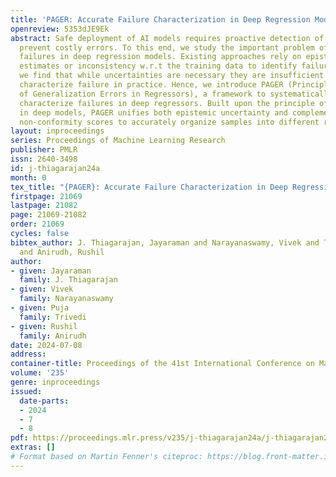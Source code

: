 ```yaml
---
title: 'PAGER: Accurate Failure Characterization in Deep Regression Models'
openreview: 5353dJE9Ek
abstract: Safe deployment of AI models requires proactive detection of failures to
  prevent costly errors. To this end, we study the important problem of detecting
  failures in deep regression models. Existing approaches rely on epistemic uncertainty
  estimates or inconsistency w.r.t the training data to identify failure. Interestingly,
  we find that while uncertainties are necessary they are insufficient to accurately
  characterize failure in practice. Hence, we introduce PAGER (Principled Analysis
  of Generalization Errors in Regressors), a framework to systematically detect and
  characterize failures in deep regressors. Built upon the principle of anchored training
  in deep models, PAGER unifies both epistemic uncertainty and complementary manifold
  non-conformity scores to accurately organize samples into different risk regimes.
layout: inproceedings
series: Proceedings of Machine Learning Research
publisher: PMLR
issn: 2640-3498
id: j-thiagarajan24a
month: 0
tex_title: "{PAGER}: Accurate Failure Characterization in Deep Regression Models"
firstpage: 21069
lastpage: 21082
page: 21069-21082
order: 21069
cycles: false
bibtex_author: J. Thiagarajan, Jayaraman and Narayanaswamy, Vivek and Trivedi, Puja
  and Anirudh, Rushil
author:
- given: Jayaraman
  family: J. Thiagarajan
- given: Vivek
  family: Narayanaswamy
- given: Puja
  family: Trivedi
- given: Rushil
  family: Anirudh
date: 2024-07-08
address:
container-title: Proceedings of the 41st International Conference on Machine Learning
volume: '235'
genre: inproceedings
issued:
  date-parts:
  - 2024
  - 7
  - 8
pdf: https://proceedings.mlr.press/v235/j-thiagarajan24a/j-thiagarajan24a.pdf
extras: []
# Format based on Martin Fenner's citeproc: https://blog.front-matter.io/posts/citeproc-yaml-for-bibliographies/
---
```


